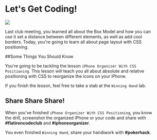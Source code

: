 # Let's Get Coding!

<img src="http://25.media.tumblr.com/7716ef547264521e476a067b1c8d2717/tumblr_mwjlmfJ1vx1rkiuhro1_500.gif">

Last club meeting, you learned all about the Box Model and how you can use it set a distance between different elements, as well as add cool borders. Today, you're going to learn all about page layout with CSS positioning.

##Some Things You Should Know

You're going to be tackling the lesson `iPhone Organizer With CSS Positioning`. This lesson will teach you all about absolute and relative positioning with CSS to reorganize the icons on your iPhone.

If you finish the lesson, feel free to take a stab at the `Winning Hand` lab.

## Share Share Share!

When you've finished `iPhone Organizer With CSS Positioning`,  you know the drill, screenshot the organized iPhone or your code and share with **\#flatironcodeclub** and **\#iphoneorganizer**.

You even finished `Winning Hand`, share your handiwork with **\#pokerhack**.
